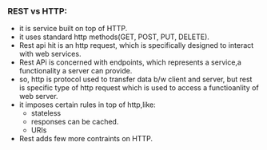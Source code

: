 ### REST vs HTTP:
- it is service built on top of HTTP.
- it uses standard http methods(GET, POST, PUT, DELETE).
- Rest api hit is an http request, which is specifically designed to interact with web services.
- Rest APi is concerned with endpoints, which represents a service,a functionality a server can provide.
- so, http is protocol used to transfer data b/w client and server, but rest is specific type of http request which is used to access a functioanlity of web server.
- it imposes certain rules in top of http,like:
	- stateless
	- responses can be cached.
	- URIs
- Rest adds few more contraints on HTTP.
